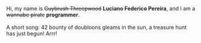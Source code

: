 Hi, my name is ~~Guybrush Threepwood~~ **Luciano Federico Pereira**, and I am a ~~wannabe pirate~~ **programmer**.<br><br>A short song: 42 bounty of doubloons gleams in the sun, a treasure hunt has just begun! Arrr!
